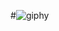 
 #![giphy](https://github.com/ahkalama/ahkalama/assets/116187665/0ed74e10-5ff7-4ca1-ad94-f2dd357fcbcc)
